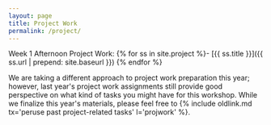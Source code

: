 ```yaml
---
layout: page
title: Project Work
permalink: /project/
---
```

Week 1 Afternoon Project Work:
{% for ss in site.project %}- [{{ ss.title }}]({{ ss.url | prepend: site.baseurl }})
{% endfor %}

We are taking a different approach to project work preparation this year; however, last year's project work assignments still provide good perspective on what kind of tasks you might have for this workshop.  While we finalize this year's materials, please feel free to {% include oldlink.md tx='peruse past project-related tasks' l='projwork' %}.